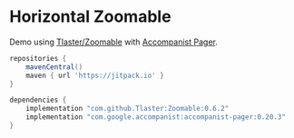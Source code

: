 # Horizontal Zoomable

Demo using [Tlaster/Zoomable](https://github.com/Tlaster/Zoomable) with [Accompanist Pager](https://github.com/google/accompanist/blob/b9a3ccaf01744f7a9074ce18943a7b6481d12942/pager/README.md).

```groovy
repositories {
    mavenCentral()
    maven { url 'https://jitpack.io' }
}

dependencies {
    implementation "com.github.Tlaster:Zoomable:0.6.2"
    implementation "com.google.accompanist:accompanist-pager:0.20.3"
}
```

